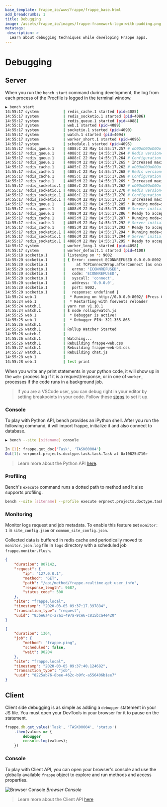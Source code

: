 ```yaml
---
base_template: frappe_io/www/frappe/frappe_base.html
add_breadcrumbs: 1
title: Debugging
image: /assets/frappe_io/images/frappe-framework-logo-with-padding.png
metatags:
 description: >
  Learn about debugging techniques while developing Frappe apps.
---
```


# Debugging

## Server

When you run the `bench start` command during development, the log from each
process of the Procfile is logged in the terminal window.

```sh
▶ bench start
14:55:17 system           | redis_cache.1 started (pid=4085)
14:55:17 system           | redis_socketio.1 started (pid=4086)
14:55:17 system           | redis_queue.1 started (pid=4088)
14:55:17 system           | web.1 started (pid=4089)
14:55:17 system           | socketio.1 started (pid=4090)
14:55:17 system           | watch.1 started (pid=4094)
14:55:17 system           | worker_short.1 started (pid=4096)
14:55:17 system           | schedule.1 started (pid=4095)
14:55:17 redis_queue.1    | 4088:C 22 May 14:55:17.257 # oO0OoO0OoO0Oo Redis is starting oO0OoO0OoO0Oo
14:55:17 redis_queue.1    | 4088:C 22 May 14:55:17.264 # Redis version=4.0.11, bits=64, commit=00000000, modified=0, pid=4088, just started
14:55:17 redis_queue.1    | 4088:C 22 May 14:55:17.264 # Configuration loaded
14:55:17 redis_queue.1    | 4088:M 22 May 14:55:17.265 * Increased maximum number of open files to 10032 (it was originally set to 4864).
14:55:17 redis_cache.1    | 4085:C 22 May 14:55:17.262 # oO0OoO0OoO0Oo Redis is starting oO0OoO0OoO0Oo
14:55:17 redis_cache.1    | 4085:C 22 May 14:55:17.268 # Redis version=4.0.11, bits=64, commit=00000000, modified=0, pid=4085, just started
14:55:17 redis_cache.1    | 4085:C 22 May 14:55:17.268 # Configuration loaded
14:55:17 redis_cache.1    | 4085:M 22 May 14:55:17.269 * Increased maximum number of open files to 10032 (it was originally set to 4864).
14:55:17 redis_socketio.1 | 4086:C 22 May 14:55:17.262 # oO0OoO0OoO0Oo Redis is starting oO0OoO0OoO0Oo
14:55:17 redis_socketio.1 | 4086:C 22 May 14:55:17.270 # Redis version=4.0.11, bits=64, commit=00000000, modified=0, pid=4086, just started
14:55:17 redis_socketio.1 | 4086:C 22 May 14:55:17.270 # Configuration loaded
14:55:17 redis_socketio.1 | 4086:M 22 May 14:55:17.272 * Increased maximum number of open files to 10032 (it was originally set to 4864).
14:55:17 redis_queue.1    | 4088:M 22 May 14:55:17.285 * Running mode=standalone, port=11002.
14:55:17 redis_queue.1    | 4088:M 22 May 14:55:17.285 # Server initialized
14:55:17 redis_queue.1    | 4088:M 22 May 14:55:17.286 * Ready to accept connections
14:55:17 redis_cache.1    | 4085:M 22 May 14:55:17.287 * Running mode=standalone, port=13002.
14:55:17 redis_cache.1    | 4085:M 22 May 14:55:17.292 # Server initialized
14:55:17 redis_cache.1    | 4085:M 22 May 14:55:17.292 * Ready to accept connections
14:55:17 redis_socketio.1 | 4086:M 22 May 14:55:17.294 * Running mode=standalone, port=12002.
14:55:17 redis_socketio.1 | 4086:M 22 May 14:55:17.294 # Server initialized
14:55:17 redis_socketio.1 | 4086:M 22 May 14:55:17.295 * Ready to accept connections
14:55:17 system           | worker_long.1 started (pid=4098)
14:55:17 system           | worker_default.1 started (pid=4100)
14:55:18 socketio.1       | listening on *: 9002
14:55:20 socketio.1       | { Error: connect ECONNREFUSED 0.0.0.0:8002
14:55:20 socketio.1       |     at TCPConnectWrap.afterConnect [as oncomplete] (net.js:1191:14)
14:55:20 socketio.1       |   errno: 'ECONNREFUSED',
14:55:20 socketio.1       |   code: 'ECONNREFUSED',
14:55:20 socketio.1       |   syscall: 'connect',
14:55:20 socketio.1       |   address: '0.0.0.0',
14:55:20 socketio.1       |   port: 8002,
14:55:20 socketio.1       |   response: undefined }
14:55:24 web.1            |  * Running on http://0.0.0.0:8002/ (Press CTRL+C to quit)
14:55:24 web.1            |  * Restarting with fsevents reloader
14:55:24 watch.1          | yarn run v1.10.1
14:55:24 watch.1          | $ node rollup/watch.js
14:55:25 web.1            |  * Debugger is active!
14:55:25 web.1            |  * Debugger PIN: 321-355-865
14:55:26 watch.1          |
14:55:26 watch.1          | Rollup Watcher Started
14:55:26 watch.1          |
14:55:26 watch.1          | Watching...
14:55:26 watch.1          | Rebuilding frappe-web.css
14:55:27 watch.1          | Rebuilding frappe-web-b4.css
14:55:27 watch.1          | Rebuilding chat.js
14:55:28 web.1            |
14:55:28 web.1            | test print
```

When you write any print statements in your python code, it will show up in the
`web:` process log if it is a request/response, or in one of `worker_` processes
if the code runs in a background job.

> If you are a VSCode user, you can debug right in your editor by setting
breakpoints in your code. Follow these
[steps](https://github.com/frappe/erpnext/wiki/VSCode-Debugging-for-Frappe-Python)
to set it up.

### Console

To play with Python API, bench provides an iPython shell. After you run the
following command, it will import frappe, initialize it and also connect to
database.

```sh
▶ bench --site [sitename] console

In [1]: frappe.get_doc('Task', 'TASK00004')
Out[1]: <erpnext.projects.doctype.task.task.Task at 0x10825d710>
```

> Learn more about the Python API [here](/docs/user/en/api/python).

### Profiling

Bench's `execute` command runs a dotted path to method and it also supports
profiling.

```sh
bench --site [sitename] --profile execute erpnext.projects.doctype.task.task.set_tasks_as_overdue
```

### Monitoring

Monitor logs request and job metadata. To enable this feature set `monitor: 1` in `site_config.json` or `common_site_config.json`.

Collected data is buffered in redis cache and periodically moved to `monitor.json.log` file in `logs` directory with a scheduled job `frappe.monitor.flush`.

```JSON
{
    "duration": 807142,
    "request": {
        "ip": "127.0.0.1",
        "method": "GET",
        "path": "/api/method/frappe.realtime.get_user_info",
        "response_length": 9687,
        "status_code": 500
    },
    "site": "frappe.local",
    "timestamp": "2020-03-05 09:37:17.397884",
    "transaction_type": "request",
    "uuid": "83be6a4c-27a1-497a-9ce6-c815bca4e420"
} 
```

```JSON
{
    "duration": 1364,
    "job": {
        "method": "frappe.ping",
        "scheduled": false,
        "wait": 90204
    },
    "site": "frappe.local",
    "timestamp": "2020-03-05 09:37:40.124682",
    "transaction_type": "job",
    "uuid": "8225ab76-8bee-462c-b9fc-a556406b1ee7"
}
```

## Client

Client side debugging is as simple as adding a `debugger` statement in your JS
file. You must open your DevTools in your browser for it to pause on the statement.

```js
frappe.db.get_value('Task', 'TASK00004', 'status')
	.then(values => {
		debugger
		console.log(values);
	})
```

### Console

To play with Client API, you can open your browser's console and use the
globally available `frappe` object to explore and run methods and access
properties.

![Browser Console](/docs/assets/img/client-side-debugging.png)
*Browser Console*

> Learn more about the Client API [here](/docs/user/en/api/javascript)
